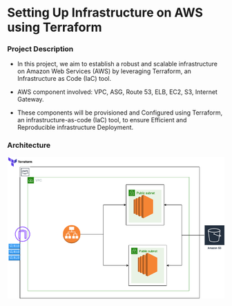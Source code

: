 
# Setting Up Infrastructure on AWS using Terraform

### Project Description

* In this project, we aim to establish a robust and scalable infrastructure on Amazon Web Services (AWS) by leveraging Terraform, an Infrastructure as Code (IaC) tool.
*  AWS component involved: VPC, ASG, Route 53, ELB, EC2, S3, Internet Gateway.
    
* These components will be provisioned and Configured using Terraform, an infrastructure-as-code (IaC) tool, to ensure Efficient and Reproducible infrastructure Deployment.

### Architecture

![Alt text](https://github.com/asimar007/Dark-Mode/blob/main/Terraform.png?raw=true)
